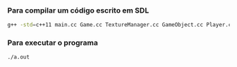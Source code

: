 ### Para compilar um código escrito em SDL

```bash
g++ -std=c++11 main.cc Game.cc TextureManager.cc GameObject.cc Player.cc -o main `sdl2-config --cflags --libs` -lSDL2_image
```

### Para executar o programa

```bash
./a.out
```